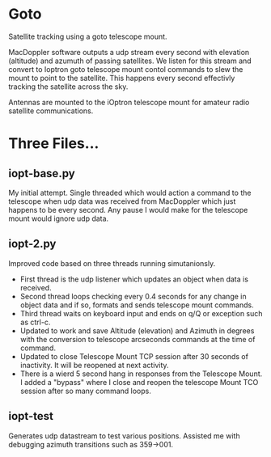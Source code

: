 # Goto
Satellite tracking using a goto telescope mount.

MacDoppler software outputs a udp stream every second with elevation (altitude) and azumuth of passing satellites. We listen for this stream and convert to Ioptron goto telescope mount contol commands to slew the mount to point to the satellite. This happens every second effectivly tracking the satellite across the sky.

Antennas are mounted to the iOptron telescope mount for amateur radio satellite communications.

# Three Files...

## iopt-base.py

My initial attempt. Single threaded which would action a command to the telescope when udp data was received from MacDoppler which just happens to be every second. Any pause I would make for the telescope mount would ignore udp data.

## iopt-2.py

Improved code based on three threads running simutanionsly. 
- First thread is the udp listener which updates an object when data is received.
- Second thread loops checking every 0.4 seconds for any change in object data and if so, formats and sends telescope mount commands. 
- Third thread waits on keyboard input and ends on q/Q or exception such as ctrl-c.
- Updated to work and save Altitude (elevation) and Azimuth in degrees with the conversion to telescope arcseconds commands at the time of command.
- Updated to close Telescope Mount TCP session after 30 seconds of inactivity. It will be reopened at next activity.
- There is a wierd 5 second hang in responses from the Telescope Mount. I added a "bypass" where I close and reopen the telescope Mount TCO session after so many command loops.

## iopt-test

Generates udp datastream to test various positions. Assisted me with debugging azimuth transitions such as 359->001.

